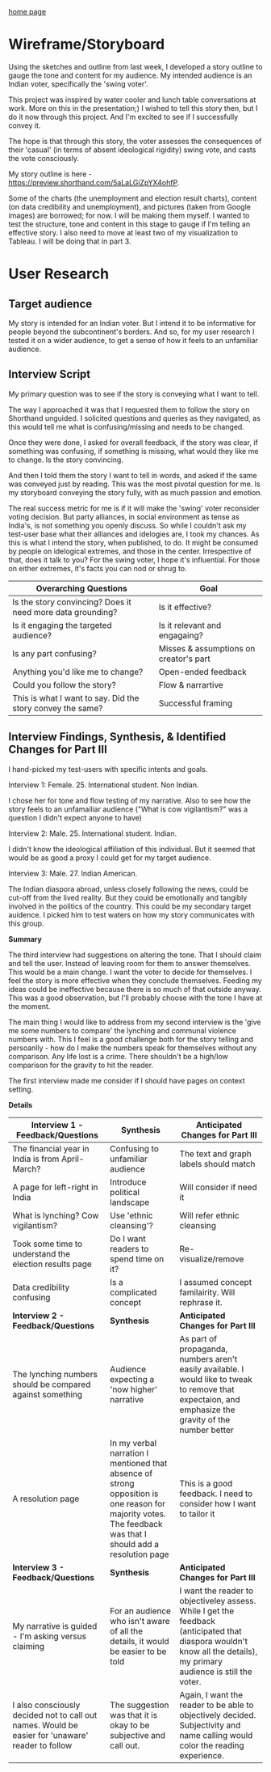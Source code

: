 
[home page](https://gsam95.github.io/Data-Stories/) 

# Wireframe/Storyboard

Using the sketches and outline from last week, I developed a story outline to gauge the tone and content for my audience. My intended audience is an Indian voter, specifically the 'swing voter'.  

This project was inspired by water cooler and lunch table conversations at work. More on this in the presentation;) I wished to tell this story then, but I do it now through this project. And I'm excited to see if I successfully convey it.

The hope is that through this story, the voter assesses the consequences of their 'casual' (in terms of absent ideological rigidity) swing vote, and casts the vote consciously.

 My story outline is here - https://preview.shorthand.com/5aLaLGiZpYX4ohfP.

Some of the charts (the unemployment and election result charts), content (on data credibility and unemployment), and pictures (taken from Google images) are borrowed; for now. I will be making them myself. I wanted to test the structure, tone and content in this stage to gauge if I'm telling an effective story. I also need to move at least two of my visualization to Tableau. I will be doing that in part 3.

# User Research 

## Target audience
My story is intended for an Indian voter. But I intend it to be informative for people beyond the subcontinent's borders. And so, for my user research I tested it on a wider audience, to get a sense of how it feels to an unfamiliar audience. 


## Interview Script
My primary question was to see if the story is conveying what I want to tell. 

The way I approached it was that I requested them to follow the story on Shorthand unguided. I solicited questions and queries as they navigated, as this would tell me what is confusing/missing and needs to be changed.

Once they were done, I asked for overall feedback, if the story was clear, if something was confusing, if something is missing, what would they like me to change. Is the story convincing.

And then I told them the story I want to tell in words, and asked if the same was conveyed just by reading. This was the most pivotal question for me. Is my storyboard conveying the story fully, with as much passion and emotion. 

The real success metric for me is if it will make the 'swing' voter reconsider voting decision. But party alliances, in social environment as tense as India's, is not something you openly discuss. So while I couldn't ask my test-user base what their alliances and idelogies are, I took my chances. As this is what I intend the story, when published, to do. It might be consumed by people on idelogical extremes, and those in the center. Irrespective of that, does it talk to you? For the swing voter, I hope it's influential. For those on either extremes, it's facts you can nod or shrug to.


| Overarching Questions                                             | Goal                                  |
|-------------------------------------------------------------------|---------------------------------------|
| Is the story convincing? Does it need more data grounding?        | Is it effective?                      |
| Is it engaging the targeted audience?                             | Is it relevant and engagaing?         | 
| Is any part confusing?                                            | Misses & assumptions on creator's part| 
| Anything you'd like me to change?                                 | Open-ended feedback                   | 
| Could you follow the story?                                       | Flow & narrartive                       | 
| This is what I want to say. Did the story convey the same?        | Successful framing                    |   


## Interview Findings, Synthesis, & Identified Changes for Part III
I hand-picked my test-users with specific intents and goals.

Interview 1: Female. 25. International student. Non Indian.

I chose her for tone and flow testing of my narrative. Also to see how the story feels to an unfamailiar audience ("What is cow vigilantism?" was a question I didn't expect anyone to have)

Interview 2: Male. 25. International student. Indian.

I didn't know the ideological affiliation of this individual. But it seemed that would be as good a  proxy I could get for my target audience.

Interview 3: Male. 27. Indian American.

The Indian diaspora abroad, unless closely following the news, could be cut-off from the lived reality. But they could be emotionally and tangibly involved in the politics of the country. This could be my secondary target auidence. I picked him to test waters on how my story communicates with this group.

**Summary**

The third interview had suggestions on altering the tone. That I should claim and tell the user. Instead of leaving room for them to answer themselves. This would be a main change. I want the voter to decide for themselves. I feel the story is more effective when they conclude themselves. Feeding my ideas could be ineffective because there is so much of that outside anyway. This was a good observation, but I'll probably choose with the tone I have at the moment. 

The main thing I would like to address from my second interview is the 'give me some numbers to compare' the lynching and communal violence numbers with. This I feel is a good challenge both for the story telling and persoanlly - how do I make the numbers speak for themselves without any comparison. Any life lost is a crime. There shouldn't be a high/low comparison for the gravity to hit the reader.

The first interview made me consider if I should have pages on context setting.


**Details**


| Interview 1 - Feedback/Questions                 |  Synthesis                       | Anticipated Changes for Part III |
|-------------------------------------------------------|------------------------------------------|----------------------------------|
| The financial year in India is from April-March?| Confusing to unfamiliar audience| The text and graph labels should match|
| A page for left-right in India | Introduce political landscape| Will consider if need it|
| What is lynching? Cow vigilantism?| Use 'ethnic cleansing'?|Will refer ethnic cleansing|
| Took some time to understand the election results page| Do I want readers to spend time on it?| Re-visualize/remove|
| Data credibility confusing                            | Is a complicated concept| I assumed concept familairity. Will rephrase it.|
| **Interview 2 -  Feedback/Questions**                  | **Synthesis**                     | **Anticipated Changes for Part III** |
| The lynching numbers should be compared against something | Audience expecting a 'now higher' narrative | As part of propaganda, numbers aren't easily available. I would like to tweak to remove that expectaion, and emphasize the gravity of the number better|
| A resolution page | In my verbal narration I mentioned that absence of strong opposition is one reason for majority votes. The feedback was that I should add a resolution page | This is a good feedback. I need to consider how I want to tailor it |
| **Interview 3 -  Feedback/Questions**                     | **Synthesis**                     |**Anticipated Changes for Part III** |
| My narrative is guided - I'm asking versus claiming | For an audience who isn't aware of all the details, it would be easier to be told | I want the reader to objectiveley assess. While I get the feedback (anticipated that diaspora wouldn't know all the details), my primary audience is still the voter.| 
| I also consciously decided not to call out names. Would be easier for 'unaware' reader to follow  | The suggestion was that it is okay to be subjective and call out. | Again, I want the reader to be able to objectively decided. Subjectivity and name calling would color the reading experience.|




 



